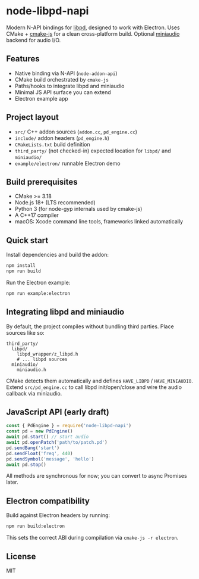 # node-libpd-napi

Modern N-API bindings for [libpd](https://github.com/libpd/libpd), designed to work with Electron. Uses CMake + [cmake-js](https://github.com/cmake-js/cmake-js) for a clean cross-platform build. Optional [miniaudio](https://github.com/mackron/miniaudio) backend for audio I/O.

## Features

- Native binding via N-API (`node-addon-api`)
- CMake build orchestrated by `cmake-js`
- Paths/hooks to integrate libpd and miniaudio
- Minimal JS API surface you can extend
- Electron example app

## Project layout

- `src/` C++ addon sources (`addon.cc`, `pd_engine.cc`)
- `include/` addon headers (`pd_engine.h`)
- `CMakeLists.txt` build definition
- `third_party/` (not checked-in) expected location for `libpd/` and `miniaudio/`
- `example/electron/` runnable Electron demo

## Build prerequisites

- CMake >= 3.18
- Node.js 18+ (LTS recommended)
- Python 3 (for node-gyp internals used by cmake-js)
- A C++17 compiler
- macOS: Xcode command line tools, frameworks linked automatically

## Quick start

Install dependencies and build the addon:

```sh
npm install
npm run build
```

Run the Electron example:

```sh
npm run example:electron
```

## Integrating libpd and miniaudio

By default, the project compiles without bundling third parties. Place sources like so:

```
third_party/
  libpd/
    libpd_wrapper/z_libpd.h
    # ... libpd sources
  miniaudio/
    miniaudio.h
```

CMake detects them automatically and defines `HAVE_LIBPD` / `HAVE_MINIAUDIO`.
Extend `src/pd_engine.cc` to call libpd init/open/close and wire the audio callback via miniaudio.

## JavaScript API (early draft)

```js
const { PdEngine } = require('node-libpd-napi')
const pd = new PdEngine()
await pd.start() // start audio
await pd.openPatch('path/to/patch.pd')
pd.sendBang('start')
pd.sendFloat('freq', 440)
pd.sendSymbol('message', 'hello')
await pd.stop()
```

All methods are synchronous for now; you can convert to async Promises later.

## Electron compatibility

Build against Electron headers by running:

```sh
npm run build:electron
```

This sets the correct ABI during compilation via `cmake-js -r electron`.

## License

MIT
